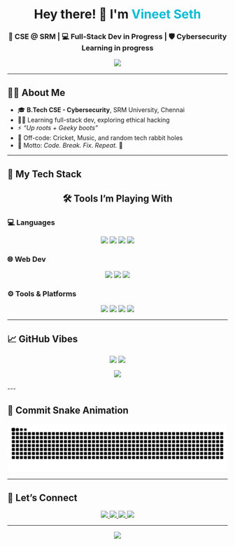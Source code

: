<h1 align="center">Hey there! 👋 I'm <span style="color:#00bcd4;">Vineet Seth</span></h1>
<h3 align="center">🚀 CSE @ SRM | 💻 Full-Stack Dev in Progress | 🛡️ Cybersecurity Learning in progress</h3>

<p align="center">
  <img src="https://media.giphy.com/media/du3J3cXyzhj75IOgvA/giphy.gif" width="200" />
</p>


---

## 👨‍💻 About Me

- 🎓 **B.Tech CSE - Cybersecurity**, SRM University, Chennai  
- 🧑‍💻 Learning full-stack dev, exploring ethical hacking  
- ⚡ *“Up roots + Geeky boots”*  
- 🏏 Off-code: Cricket, Music, and random tech rabbit holes  
- 🔁 Motto: *Code. Break. Fix. Repeat.* 🔁

---

## 🚀 My Tech Stack

<h2 align="center">🛠️ Tools I’m Playing With</h2>

### 💻 Languages
<p align="center">
  <img src="https://img.shields.io/badge/C++-blue?style=for-the-badge&logo=c%2B%2B&logoColor=white"/>
  <img src="https://img.shields.io/badge/C-red?style=for-the-badge&logo=c&logoColor=Blue"/>
  <img src="https://img.shields.io/badge/Java-orange?style=for-the-badge&logo=java&logoColor=white"/>
  <img src="https://img.shields.io/badge/Python-yellow?style=for-the-badge&logo=python&logoColor=white"/>
</p>

### 🌐 Web Dev
<p align="center">
  <img src="https://img.shields.io/badge/HTML-red?style=for-the-badge&logo=html5&logoColor=white"/>
  <img src="https://img.shields.io/badge/CSS-blue?style=for-the-badge&logo=css3&logoColor=white"/>
  <img src="https://img.shields.io/badge/JavaScript-black?style=for-the-badge&logo=javascript&logoColor=yellow"/>
</p>

### ⚙️ Tools & Platforms
<p align="center">
  <img src="https://img.shields.io/badge/VS%20Code-007ACC?style=for-the-badge&logo=visualstudiocode&logoColor=white"/>
  <img src="https://img.shields.io/badge/Git-orange?style=for-the-badge&logo=git&logoColor=white"/>
  <img src="https://img.shields.io/badge/GitHub-black?style=for-the-badge&logo=github&logoColor=white"/>
  <img src="https://img.shields.io/badge/Windows-0078D6?style=for-the-badge&logo=windows&logoColor=white"/>
</p>

---

## 📈 GitHub Vibes

<p align="center">
  <img src="https://github-readme-stats.vercel.app/api?username=Vineet2511SRM&show_icons=true&theme=radical&count_private=true&cache_seconds=1800" height="200"/>
  <img src="https://github-readme-stats.vercel.app/api/top-langs/?username=Vineet2511SRM&layout=compact&theme=radical" height="200"/>
</p>

<p align="center">
  <img src="https://github-profile-trophy.vercel.app/?username=Vineet2511SRM&theme=radical&no-frame=true&row=2&column=4" />
</p>
---

## 🐍 Commit Snake Animation

<p align="center">
  <img src="https://github.com/Vineet2511SRM/Vineet2511SRM/blob/output/github-contribution-grid-snake.svg" alt="snake eating my contributions" />
</p>

---

## 🔗 Let’s Connect

<p align="center">
  <a href="mailto:emperorvineet7@gmail.com">
    <img src="https://img.shields.io/badge/Email-Red?style=for-the-badge&logo=gmail&logoColor=white"/>
  </a>
  <a href="https://github.com/Vineet2511SRM">
    <img src="https://img.shields.io/badge/GitHub-181717?style=for-the-badge&logo=github"/>
  </a>
  <a href="https://www.linkedin.com/in/vineet-seth-92a09532b/">
    <img src="https://img.shields.io/badge/LinkedIn-blue?style=for-the-badge&logo=linkedin"/>
  </a>
  <a href="https://www.instagram.com/vineet__seth/">
    <img src="https://img.shields.io/badge/Instagram-pink?style=for-the-badge&logo=instagram&logoColor=white"/>
  </a>
</p>

---

<p align="center">
  <img src="https://readme-typing-svg.herokuapp.com?font=JetBrains+Mono&color=FF0099&size=24&center=true&vCenter=true&width=600&lines=Full-Stack+Dev+Loading...;Cybersecurity+Curious+%F0%9F%94%90;Code.+Break.+Fix.+Repeat.;Git+Push+-u+Origin+Dreams" />
</p>
